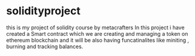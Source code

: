 # solidityproject
this is my project of solidity course by metacrafters
In this project i have created a Smart contract which we are creating and managing a token on ethereum blockchain 
and it will be also having funcatinalites like miniting , burning and tracking balances.

